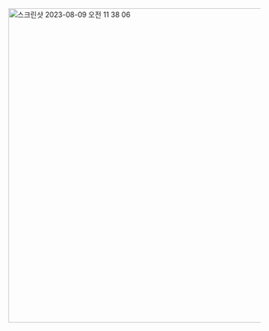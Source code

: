 <img width="626" alt="스크린샷 2023-08-09 오전 11 38 06" src="https://github.com/codestates-seb/seb45_pre_026/assets/109846158/b5f16149-282e-49ea-9a93-3e3bf4716a01">
